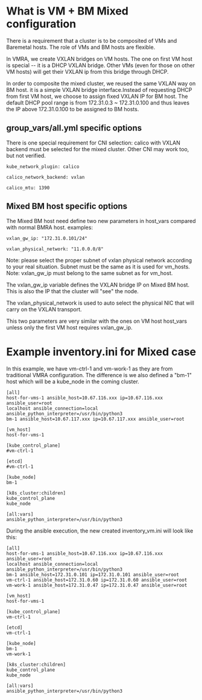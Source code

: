 # What is VM + BM Mixed configuration


There is a requirement that a cluster is to be composited of VMs and Baremetal hosts. The role of VMs and BM hosts are flexible.

In VMRA, we create VXLAN bridges on VM hosts. The one on first VM host is special -- it is a DHCP VXLAN bridge. Other VMs (even for those on other VM hosts) will get their VXLAN ip from this bridge through DHCP.

In order to composite the mixed cluster, we reused the same VXLAN way on BM host. it is a simple VXLAN bridge interface.Instead of requesting DHCP from first VM host, we choose to assign fixed VXLAN IP for BM host. The default DHCP pool range is from 172.31.0.3 ~ 172.31.0.100 and thus leaves the IP above 172.31.0.100 to be assigned to BM hosts.

## group_vars/all.yml specific options

There is one special requirement for CNI selection: calico with VXLAN backend must be selected for the mixed cluster. Other CNI may work too, but not verified.

```
kube_network_plugin: calico
```
```
calico_network_backend: vxlan
```
```
calico_mtu: 1390
```

## Mixed BM host specific options

The Mixed BM host need define two new parameters in host_vars compared with normal BMRA host.
examples:

```
vxlan_gw_ip: "172.31.0.101/24"
```
```
vxlan_physical_network: "11.0.0.0/8"
```
Note: please select the proper subnet of vxlan physical network according to your real situation. Subnet must be the same as it is used for vm_hosts.
Note: vxlan_gw_ip must belong to the same subnet as for vm_host.


The vxlan_gw_ip variable defines the VXLAN bridge IP on Mixed BM host. This is also the IP that the cluster will "see" the node.

The vxlan_physical_network is used to auto select the physical NIC that will carry on the VXLAN transport.

This two parameters are very similar with the ones on VM host host_vars unless only the first VM host requires vxlan_gw_ip.

# Example inventory.ini for Mixed case
In this example, we have vm-ctrl-1 and vm-work-1 as they are from traditional VMRA configuration. The difference is we also defined a "bm-1" host which will be a kube_node in the coming cluster.
```
[all]
host-for-vms-1 ansible_host=10.67.116.xxx ip=10.67.116.xxx ansible_user=root
localhost ansible_connection=local ansible_python_interpreter=/usr/bin/python3
bm-1 ansible_host=10.67.117.xxx ip=10.67.117.xxx ansible_user=root

[vm_host]
host-for-vms-1

[kube_control_plane]
#vm-ctrl-1

[etcd]
#vm-ctrl-1

[kube_node]
bm-1

[k8s_cluster:children]
kube_control_plane
kube_node

[all:vars]
ansible_python_interpreter=/usr/bin/python3
```

During the ansible execution, the new created inventory_vm.ini will look like this:
```
[all]
host-for-vms-1 ansible_host=10.67.116.xxx ip=10.67.116.xxx ansible_user=root
localhost ansible_connection=local ansible_python_interpreter=/usr/bin/python3
bm-1 ansible_host=172.31.0.101 ip=172.31.0.101 ansible_user=root
vm-ctrl-1 ansible_host=172.31.0.60 ip=172.31.0.60 ansible_user=root
vm-work-1 ansible_host=172.31.0.47 ip=172.31.0.47 ansible_user=root

[vm_host]
host-for-vms-1

[kube_control_plane]
vm-ctrl-1

[etcd]
vm-ctrl-1

[kube_node]
bm-1
vm-work-1

[k8s_cluster:children]
kube_control_plane
kube_node

[all:vars]
ansible_python_interpreter=/usr/bin/python3
```
